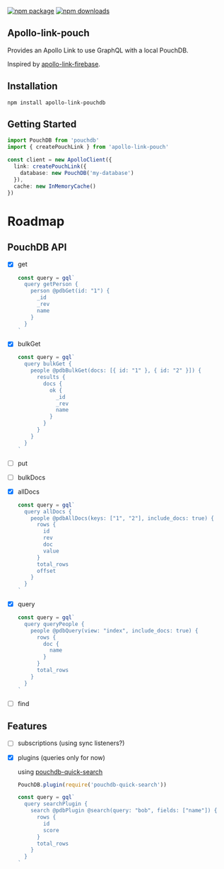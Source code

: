 [![npm package](https://img.shields.io/npm/v/apollo-link-pouch/latest.svg)](https://www.npmjs.com/package/apollo-link-pouch)
[![npm downloads](https://img.shields.io/npm/dm/apollo-link-pouch.svg)](https://www.npmjs.com/package/apollo-link-pouch)

## Apollo-link-pouch

Provides an Apollo Link to use GraphQL with a local PouchDB.

Inspired by [apollo-link-firebase](https://github.com/Canner/apollo-link-firebase).

## Installation

```console
npm install apollo-link-pouchdb
```

## Getting Started

```typescript
import PouchDB from 'pouchdb'
import { createPouchLink } from 'apollo-link-pouch'

const client = new ApolloClient({
  link: createPouchLink({
    database: new PouchDB('my-database')
  }),
  cache: new InMemoryCache()
})
```

# Roadmap

## PouchDB API

- [x] get

  ```js
  const query = gql`
    query getPerson {
      person @pdbGet(id: "1") {
        _id
        _rev
        name
      }
    }
  `
  ```

- [x] bulkGet

  ```js
  const query = gql`
    query bulkGet {
      people @pdbBulkGet(docs: [{ id: "1" }, { id: "2" }]) {
        results {
          docs {
            ok {
              _id
              _rev
              name
            }
          }
        }
      }
    }
  `
  ```

- [ ] put

- [ ] bulkDocs

- [x] allDocs

  ```js
  const query = gql`
    query allDocs {
      people @pdbAllDocs(keys: ["1", "2"], include_docs: true) {
        rows {
          id
          rev
          doc
          value
        }
        total_rows
        offset
      }
    }
  `
  ```

- [x] query

  ```js
  const query = gql`
    query queryPeople {
      people @pdbQuery(view: "index", include_docs: true) {
        rows {
          doc {
            name
          }
        }
        total_rows
      }
    }
  `
  ```

- [ ] find

## Features

- [ ] subscriptions (using sync listeners?)

- [x] plugins (queries only for now)

  using [pouchdb-quick-search](https://github.com/pouchdb-community/pouchdb-quick-search)

  ```js
  PouchDB.plugin(require('pouchdb-quick-search'))

  const query = gql`
    query searchPlugin {
      search @pdbPlugin @search(query: "bob", fields: ["name"]) {
        rows {
          id
          score
        }
        total_rows
      }
    }
  `
  ```
